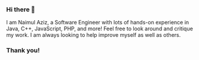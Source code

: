 ### Hi there 👋

I am Naimul Aziz, a Software Engineer with lots of hands-on experience in Java, C++, JavaScript, PHP, and more!
Feel free to look around and critique my work. I am always looking to help improve myself as well as others.

### Thank you!
<!--
**naimulaziz4/naimulaziz4** is a ✨ _special_ ✨ repository because its `README.md` (this file) appears on your GitHub profile.

Here are some ideas to get you started:

- 🔭 I’m currently working on ...
- 🌱 I’m currently learning ...
- 👯 I’m looking to collaborate on ...
- 🤔 I’m looking for help with ...
- 💬 Ask me about ...
- 📫 How to reach me: ...
- 😄 Pronouns: ...
- ⚡ Fun fact: ...
-->
